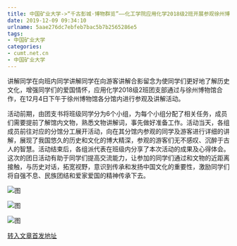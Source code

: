 ```yaml
---
title: 中国矿业大学->“千古彭城·博物群览”——化工学院应用化学2018级2班开展参观徐州博物馆团日活动 | cumt.net.cn
date: 2019-12-09 09:34:10
urlname: 5aae276dc7ebfeb7bac5b7b2565286e5
tags: 
- 中国矿业大学
categories:
- cumt.net.cn
- 中国矿业大学
---
```

讲解同学在向班内同学讲解同学在向游客讲解合影留念为使同学们更好地了解历史文化，增强同学们的爱国情怀，应用化学2018级2班团支部通过与徐州博物馆合作，在12月4日下午于徐州博物馆各分馆内进行参观及讲解活动。

活动前期，由团支书将班级同学分为6个小组，为每个小组分配了相关任务，成员们需要提前了解馆内文物，熟悉文物讲解词，事先做好准备工作。活动当天，各组成员前往对应的分馆分工展开活动，向在其分馆内参观的同学及游客进行详细的讲解，展现了我国悠久的历史和文化的博大精深，参观的游客们无不感叹、沉醉于古人的智慧。活动结束后，各组派代表在班级内分享了本次活动的成果及心得体会。这次的团日活动有助于同学们提高交流能力，让参加的同学们通过和文物的近距离接触，与历史对话，拓宽视野，意识到传承和发扬中国文化的重要性，激励同学们将自强不息、民族团结和爱家爱国的精神传承下去。

![图](http://xwzx.cumt.edu.cn/_upload/article/images/dc/49/6eed2161461882938853150de9ab/280f6d22-ffd0-4a15-9399-9c8e5528bfd0.jpg)

![图](http://xwzx.cumt.edu.cn/_upload/article/images/dc/49/6eed2161461882938853150de9ab/7d17321d-bd81-46de-af88-d83a4818e3f4.jpg)

![图](http://xwzx.cumt.edu.cn/_upload/article/images/dc/49/6eed2161461882938853150de9ab/b4e13dce-41ad-4baa-9aa3-fdf6ae47df09.jpg)

[转入文章首发地址](http://xwzx.cumt.edu.cn/71/40/c523a553280/page.htm)